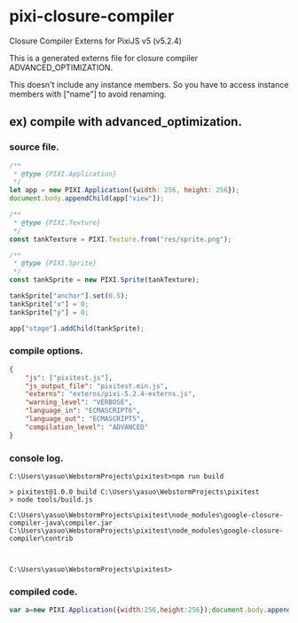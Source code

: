 # pixi-closure-compiler

Closure Compiler Externs for PixiJS v5 (v5.2.4)

This is a generated externs file for closure compiler ADVANCED_OPTIMIZATION.

This doesn't include any instance members.
So you have to access instance members with ["name"] to avoid renaming.

## ex) compile with advanced_optimization.

### source file.

```javascript
/**
 * @type {PIXI.Application}
 */
let app = new PIXI.Application({width: 256, height: 256});
document.body.appendChild(app["view"]);

/**
 * @type {PIXI.Texture}
 */
const tankTexture = PIXI.Texture.from("res/sprite.png");

/**
 * @type {PIXI.Sprite}
 */
const tankSprite = new PIXI.Sprite(tankTexture);

tankSprite["anchor"].set(0.5);
tankSprite["x"] = 0;
tankSprite["y"] = 0;

app["stage"].addChild(tankSprite);
```

### compile options.

```json
{
    "js": ["pixitest.js"],
    "js_output_file": "pixitest.min.js",
    "externs": "externs/pixi-5.2.4-externs.js",
    "warning_level": "VERBOSE",
    "language_in": "ECMASCRIPT6",
    "language_out": "ECMASCRIPT5",
    "compilation_level": "ADVANCED"
}
```

### console log.

```console
C:\Users\yasuo\WebstormProjects\pixitest>npm run build

> pixitest@1.0.0 build C:\Users\yasuo\WebstormProjects\pixitest
> node tools/build.js

C:\Users\yasuo\WebstormProjects\pixitest\node_modules\google-closure-compiler-java\compiler.jar
C:\Users\yasuo\WebstormProjects\pixitest\node_modules\google-closure-compiler\contrib



C:\Users\yasuo\WebstormProjects\pixitest>
```

### compiled code.

```javascript
var a=new PIXI.Application({width:256,height:256});document.body.appendChild(a.view);var b=PIXI.Texture.from("res/sprite.png"),c=new PIXI.Sprite(b);c.anchor.set(.5);c.x=0;c.y=0;a.stage.addChild(c);
```
